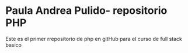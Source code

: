 # Paula Andrea Pulido- repositorio PHP

Este es el primer rrepositorio de php en gitHub para el curso de full stack basico
